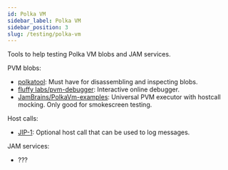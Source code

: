 ```yaml
---
id: Polka VM
sidebar_label: Polka VM
sidebar_position: 3
slug: /testing/polka-vm
---
```


Tools to help testing Polka VM blobs and JAM services.

PVM blobs:
- [polkatool](https://github.com/paritytech/polkavm/tree/master/tools/polkatool): Must have for disassembling and inspecting blobs.
- [fluffy labs/pvm-debugger](https://pvm.fluffylabs.dev/): Interactive online debugger.
- [JamBrains/PolkaVm-examples](https://github.com/JamBrains/polkavm-examples?tab=readme-ov-file#universal-pvm-executor): Universal PVM executor with hostcall mocking. Only good for smokescreen testing.

Host calls:
- [JIP-1](/testing/polka-vm/host-call-log): Optional host call that can be used to log messages.

JAM services:
- ???
